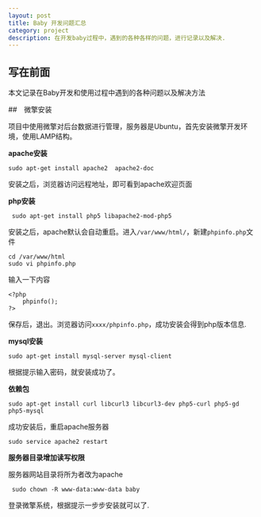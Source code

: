 ```yaml
---
layout: post
title: Baby 开发问题汇总
category: project
description: 在开发baby过程中，遇到的各种各样的问题，进行记录以及解决.
---
```


## 写在前面

本文记录在Baby开发和使用过程中遇到的各种问题以及解决方法

##　微擎安装

项目中使用微擎对后台数据进行管理，服务器是Ubuntu，首先安装微擎开发环境，使用LAMP结构。

**apache安装**

    sudo apt-get install apache2  apache2-doc

安装之后，浏览器访问远程地址，即可看到apache欢迎页面

**php安装**

     sudo apt-get install php5 libapache2-mod-php5

安装之后，apache默认会自动重启。进入`/var/www/html/`，新建`phpinfo.php`文件

    cd /var/www/html
    sudo vi phpinfo.php

输入一下内容

    <?php
        phpinfo();
    ?>

保存后，退出。浏览器访问`xxxx/phpinfo.php`，成功安装会得到php版本信息.

**mysql安装**

    sudo apt-get install mysql-server mysql-client

根据提示输入密码，就安装成功了。

**依赖包**

    sudo apt-get install curl libcurl3 libcurl3-dev php5-curl php5-gd php5-mysql

成功安装后，重启apache服务器

    sudo service apache2 restart

**服务器目录增加读写权限**

 服务器网站目录将所为者改为apache

     sudo chown -R www-data:www-data baby

登录微擎系统，根据提示一步步安装就可以了.

